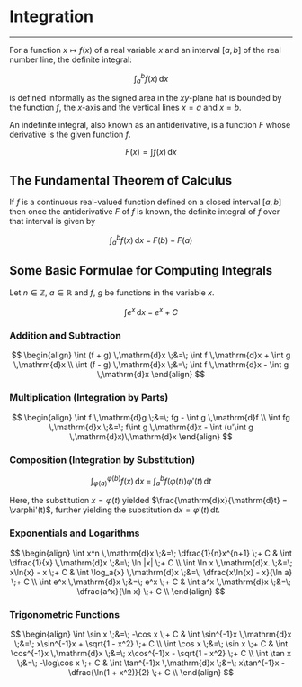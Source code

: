 # Integration
---

For a function $x \mapsto f(x)$ of a real variable $x$ and an interval $[a, b]$ of the real number line, the definite integral:

$$ \int_{a}^{b}f(x)\,\mathrm{d}x $$

is defined informally as the signed area in the $xy$-plane hat is bounded by the function $f$, the $x$-axis and the vertical lines $x=a$ and $x=b$.

An indefinite integral, also known as an antiderivative, is a function $F$ whose derivative is the given function $f$.

$$ F(x) = \int f(x)\,\mathrm{d}x $$

## The Fundamental Theorem of Calculus

If $f$ is a continuous real-valued function defined on a closed interval $[a,b]$ then once the antiderivative $F$ of $f$ is known, the definite integral of $f$ over that interval is given by

$$ \int_{a}^{b}f(x)\,\mathrm{d}x \;=\; F(b) - F(a) $$

## Some Basic Formulae for Computing Integrals

Let $n \in \mathbb{Z}$, $a \in \mathbb{R}$ and $f$, $g$ be functions in the variable $x$.

$$ \int e^x \,\mathrm{d}x \;=\; e^x + C $$

### Addition and Subtraction

$$
\begin{align}
\int (f + g) \,\mathrm{d}x      \;&=\;     \int f \,\mathrm{d}x + \int g \,\mathrm{d}x     \\
\int (f - g) \,\mathrm{d}x      \;&=\;     \int f \,\mathrm{d}x - \int g \,\mathrm{d}x
\end{align}
$$

### Multiplication (Integration by Parts)

$$
\begin{align}
\int f \,\mathrm{d}g            \;&=\;     fg - \int g \,\mathrm{d}f     \\
\int fg \,\mathrm{d}x           \;&=\;     f\int g \,\mathrm{d}x - \int (u'\int g \,\mathrm{d}x)\,\mathrm{d}x
\end{align}
$$

### Composition (Integration by Substitution)

$$ \int_{\varphi(a)}^{\varphi(b)} f(x) \,\mathrm{d}x   \;=\;   \int_{a}^{b} f(\varphi(t))\varphi'(t) \,\mathrm{d}t $$

Here, the substitution $x = \varphi(t)$ yielded $\frac{\mathrm{d}x}{\mathrm{d}t} = \varphi'(t)$, further yielding the
substitution $\mathrm{d}x = \varphi'(t)\,\mathrm{d}t$.

### Exponentials and Logarithms

$$ 
\begin{align}
\int x^n \,\mathrm{d}x               \;&=\;     \dfrac{1}{n}x^{n+1} \;+ C               &
\int \dfrac{1}{x} \,\mathrm{d}x      \;&=\;     \ln |x| \;+ C                            \\
\int \ln x \,\mathrm{d}x.            \;&=\;     x\ln{x} - x \;+ C                       &
\int \log_a{x} \,\mathrm{d}x         \;&=\;     \dfrac{x\ln{x} - x}{\ln a} \;+ C         \\
\int e^x \,\mathrm{d}x               \;&=\;     e^x \;+ C                               &
\int a^x \,\mathrm{d}x               \;&=\;     \dfrac{a^x}{\ln x} \;+ C                 \\
\end{align}
$$

### Trigonometric Functions

$$ 
\begin{align}
\int \sin x                          \;&=\;     -\cos x \;+ C                           &
\int \sin^{-1}x \,\mathrm{d}x        \;&=\;     x\sin^{-1}x + \sqrt{1 - x^2} \;+ C       \\
\int \cos x                          \;&=\;     \sin x \;+ C                            &
\int \cos^{-1}x \,\mathrm{d}x        \;&=\;     x\cos^{-1}x - \sqrt{1 - x^2} \;+ C       \\
\int \tan x                          \;&=\;     -\log\cos x \;+ C                       &
\int \tan^{-1}x \,\mathrm{d}x        \;&=\;     x\tan^{-1}x - \dfrac{\ln(1 + x^2)}{2} \;+ C    \\
\end{align}
$$